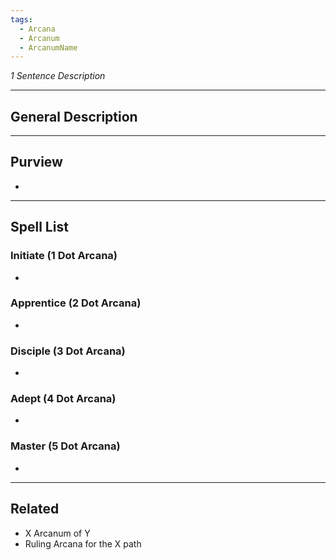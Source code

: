 ```yaml
---
tags:
  - Arcana
  - Arcanum
  - ArcanumName
---
```


_1 Sentence Description_

---

## General Description



---

## Purview

- 

---

## Spell List

### Initiate (1 Dot Arcana)

- 

### Apprentice (2 Dot Arcana)

- 

### Disciple (3 Dot Arcana)

- 

### Adept (4 Dot Arcana)

- 

### Master (5 Dot Arcana)

- 

---

## Related

- X Arcanum of Y
- Ruling Arcana for the X path